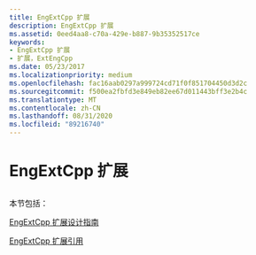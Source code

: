 ```yaml
---
title: EngExtCpp 扩展
description: EngExtCpp 扩展
ms.assetid: 0eed4aa8-c70a-429e-b887-9b35352517ce
keywords:
- EngExtCpp 扩展
- 扩展，ExtEngCpp
ms.date: 05/23/2017
ms.localizationpriority: medium
ms.openlocfilehash: fac16aab0297a999724cd71f0f851704450d3d2c
ms.sourcegitcommit: f500ea2fbfd3e849eb82ee67d011443bff3e2b4c
ms.translationtype: MT
ms.contentlocale: zh-CN
ms.lasthandoff: 08/31/2020
ms.locfileid: "89216740"
---
```

# <a name="engextcpp-extensions"></a>EngExtCpp 扩展


## <span id="ddk_writing_dbgeng_extensions_dbx"></span><span id="DDK_WRITING_DBGENG_EXTENSIONS_DBX"></span>


本节包括：

[EngExtCpp 扩展设计指南](engextcpp-extension-design-guide.md)

[EngExtCpp 扩展引用](/windows-hardware/drivers/ddi/engextcpp/index)

 

